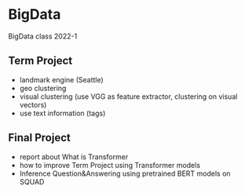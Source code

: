 # BigData
BigData class 2022-1

## Term Project
  - landmark engine (Seattle)
  - geo clustering
  - visual clustering (use VGG as feature extractor, clustering on visual vectors)
  - use text information (tags)

## Final Project
 - report about What is Transformer
 - how to improve Term Project using Transformer models
 - Inference Question&Answering using pretrained BERT models on SQUAD
